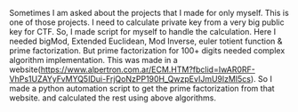 Sometimes I am asked about the projects that I made for only myself. This is one of those projects. I need to calculate private key from a very big public key for CTF. So, I made script for myself to handle the calculation. Here I needed bigMod, Extended Euclidean, Mod Inverse, euler totient function & prime factorization. But prime factorization for 100+ digits needed complex algorithm implementation. This was made in a website(https://www.alpertron.com.ar/ECM.HTM?fbclid=IwAR0RF-VhPs1UZAYyFvMYQ5IDui-FrjQoNzPP190H_QwzpEvIJmU9lzMI5cs). So I made a python automation script to get the prime factorization from that website. and calculated the rest using above algorithms.
